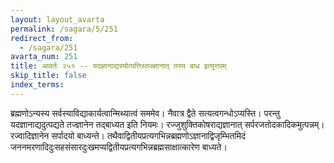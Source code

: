 ```yaml
---
layout: layout_avarta
permalink: /sagara/5/251
redirect_from:
  - /sagara/251
avarta_num: 251
title: आवर्तः २५१ -- यदज्ञानाद्यस्योत्पत्तिस्तज्ज्ञानात् तस्य बाध इत्युत्तरम्
skip_title: false
index_terms: 
---
```


ब्रह्मणोऽन्यस्य सर्वस्याविद्याकार्यत्वान्मिथ्यात्वं सममेव। नैवात्र द्वैते
सत्यत्वगन्धोऽप्यस्ति। परन्तु यदज्ञानाद्यदुत्पद्यते तज्ज्ञानेन तद्बाध्यत इति
नियमः। रज्जुशुक्तिकोषराद्यज्ञानात् सर्परजतोदकादिकमुत्पन्नम्। रज्वादिज्ञानेन सर्पादयो बाध्यन्ते। तथैवाद्वितीयप्रत्यगभिन्नब्रह्मणोऽज्ञानाद्विजृम्भितमिदं
जननमरणादिदुःसहसंसारदुःखमप्यद्वितीयप्रत्यगभिन्नब्रह्मसाक्षात्कारेण बाध्यते।
